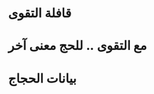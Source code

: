 # قافلة التقوى
# مع التقوى .. للحج معنى آخر

<h1>بيانات الحجاج</h1>
<table id="data-table">
  <thead>
    <tr id="table-header"></tr>
  </thead>
  <tbody id="table-body"></tbody>
</table>

<script>
  // Fetch CSV data from GitHub raw link
  async function fetchData() {
    const csvUrl = https://github.com/Qtaqwa/Reports.github.io/blob/main/%D8%A7%D9%84%D8%A8%D9%8A%D8%A7%D9%86%D8%A7%D8%AA%20%D8%A7%D9%84%D8%B9%D8%A7%D9%85%D8%A9%20%D9%84%D9%84%D8%AD%D8%AC%D8%A7%D8%AC.csv);
    const response = await fetch(csvUrl);
    const csvText = await response.text();
    const rows = csvText.split('\n').map(row => row.split(','));

    // Render table headers
    const headerRow = rows[0];
    const headerHtml = headerRow.map(header => `<th>${header}</th>`).join('');
    document.getElementById('table-header').innerHTML = headerHtml;

    // Render table rows
    const bodyHtml = rows.slice(1).map(row => `
      <tr>${row.map(cell => `<td>${cell}</td>`).join('')}</tr>
    `).join('');
    document.getElementById('table-body').innerHTML = bodyHtml;
  }

  // Initialize
  fetchData();
</script>
